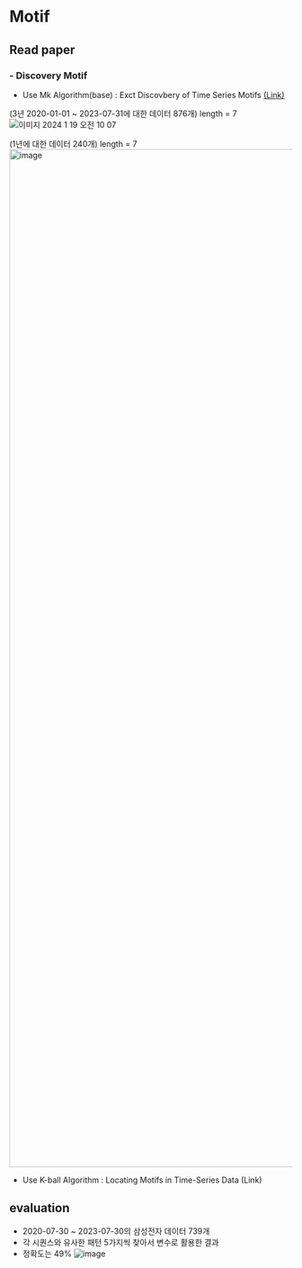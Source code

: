 # Motif
## Read paper
### - Discovery Motif
- Use Mk Algorithm(base) : Exct Discovbery of Time Series Motifs [(Link)](http://alumni.cs.ucr.edu/~mueen/pdf/EM.pdf)

(3년 2020-01-01 ~ 2023-07-31에 대한 데이터 876개) length = 7
![이미지 2024  1  19  오전 10 07](https://github.com/vsgyou/Motif/assets/105686490/ed73bbcb-4b51-40ff-91fe-543a682180ac)


(1년에 대한 데이터 240개) length = 7
<img width="1810" alt="image" src="https://github.com/vsgyou/Motif/assets/105686490/df806339-3830-4a81-8d6d-3b8b196b8e2b">

- Use K-ball Algorithm : Locating Motifs in Time-Series Data (Link)



## evaluation
- 2020-07-30 ~ 2023-07-30의 삼성전자 데이터 739개
- 각 시퀀스와 유사한 패턴 5가지씩 찾아서 변수로 활용한 결과
- 정확도는 49%
![image](https://github.com/vsgyou/Motif/assets/105686490/c704a594-dc5b-43b4-81f8-e1c2364df992)
